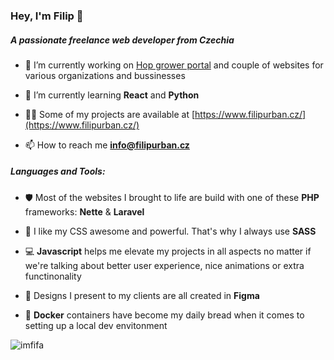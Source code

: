 ### Hey, I'm Filip 👋

##### A passionate freelance web developer from Czechia
  
* 🔭 I’m currently working on [Hop grower portal](https://www.portal-pestitele.cz) and couple of websites for various organizations and bussinesses

* 🌱 I’m currently learning **React** and **Python**

* 👨‍💻 Some of my projects are available at [https://www.filipurban.cz/](https://www.filipurban.cz/)

* 📫 How to reach me **info@filipurban.cz**

##### Languages and Tools:

* 🛡️ Most of the websites I brought to life are build with one of these **PHP** frameworks: **Nette** & **Laravel**

* 💪 I like my CSS awesome and powerful. That's why I always use **SASS**

* 💻 **Javascript** helps me elevate my projects in all aspects no matter if we're talking about better user experience, nice animations or extra functinonality

* 📐 Designs I present to my clients are all created in **Figma**

* 🐳 **Docker** containers have become my daily bread when it comes to setting up a local dev envitonment

<p><img style="align: left" src="https://github-readme-stats.vercel.app/api/top-langs?username=imfifa&show_icons=true&locale=en&layout=compact" alt="imfifa" /></p>

